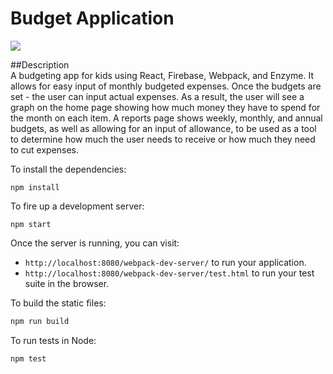 # Budget Application

![]('./public/budget-app-budgets.png')

##Description  
A budgeting app for kids using React, Firebase, Webpack, and Enzyme. It allows for easy input of monthly budgeted expenses.  Once the budgets are set - the user can input actual expenses.  As a result, the user will see a graph on the home page showing how much money they have to spend for the month on each item.  A reports page shows weekly, monthly, and annual budgets, as well as allowing for an input of allowance, to be used as a tool to determine how much the user needs to receive or how much they need to cut expenses.


To install the dependencies:
```
npm install
```
To fire up a development server:
```
npm start
```
Once the server is running, you can visit:

* `http://localhost:8080/webpack-dev-server/` to run your application.
* `http://localhost:8080/webpack-dev-server/test.html` to run your test suite in the browser.

To build the static files:
```js
npm run build
```
To run tests in Node:
```js
npm test
```
